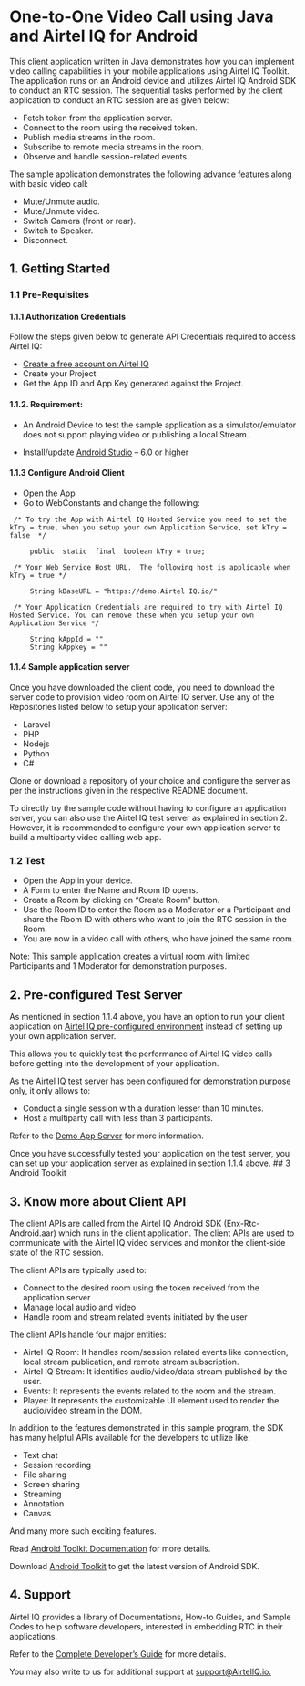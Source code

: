 # One-to-One Video Call using Java and Airtel IQ for Android

This client application written in Java demonstrates how you can implement video calling capabilities in your mobile applications using Airtel IQ Toolkit. The application runs on an Android device and utilizes Airtel IQ Android SDK to conduct an RTC session. The sequential tasks performed by the client application to conduct an RTC session are as given below:  

* Fetch token from the application server. 
* Connect to the room using the received token. 
* Publish media streams in the room. 
* Subscribe to remote media streams in the room. 
* Observe and handle session-related events. 

The sample application demonstrates the following advance features along with basic video call: 

* Mute/Unmute audio. 
* Mute/Unmute video. 
* Switch Camera (front or rear). 
* Switch to Speaker. 
* Disconnect. 


## 1. Getting Started

### 1.1 Pre-Requisites

#### 1.1.1 Authorization Credentials

Follow the steps given below to generate API Credentials required to access Airtel IQ: 

* [Create a free account on Airtel IQ](	https://portal.videoiq.airtel.in/cpaas/trial-sign-up/)  
* Create your Project 
* Get the App ID and App Key generated against the Project. 

#### 1.1.2. Requirement: 

* An Android Device to test the sample application as a simulator/emulator does not support playing video or publishing a local Stream. 

* Install/update [Android Studio](https://developer.android.com/studio/index.html) – 6.0 or higher 

#### 1.1.3 Configure Android Client 

* Open the App
* Go to WebConstants and change the following:
``` 
 /* To try the App with Airtel IQ Hosted Service you need to set the kTry = true, when you setup your own Application Service, set kTry = false  */
     
     public  static  final  boolean kTry = true;
     
 /* Your Web Service Host URL.  The following host is applicable when kTry = true */
 
     String kBaseURL = "https://demo.Airtel IQ.io/"
     
 /* Your Application Credentials are required to try with Airtel IQ Hosted Service. You can remove these when you setup your own Application Service */
     
     String kAppId = ""  
     String kAppkey = ""  
 ```

#### 1.1.4 Sample application server 

Once you have downloaded the client code, you need to download the server code to provision video room on Airtel IQ server. Use any of the Repositories listed below to setup your application server: 

* Laravel 
* PHP 
* Nodejs 
* Python 
* C# 

Clone or download a repository of your choice and configure the server as per the instructions given in the respective README document.  

To directly try the sample code without having to configure an application server, you can also use the Airtel IQ test server as explained in section 2. However, it is recommended to configure your own application server to build a multiparty video calling web app. 

 

### 1.2 Test

* Open the App in your device.  
* A Form to enter the Name and Room ID opens. 
* Create a Room by clicking on “Create Room” button. 
* Use the Room ID to enter the Room as a Moderator or a Participant and share the Room ID with others who want to join the RTC session in the Room. 
* You are now in a video call with others, who have joined the same room. 

Note: This sample application creates a virtual room with limited Participants and 1 Moderator for demonstration purposes. 
  
## 2. Pre-configured Test Server 

As mentioned in section 1.1.4 above, you have an option to run your client application on [Airtel IQ pre-configured environment](https://try.videoiq.airtel.in) instead of setting up your own application server.  

This allows you to quickly test the performance of Airtel IQ video calls before getting into the development of your application.  

As the Airtel IQ test server has been configured for demonstration purpose only, it only allows to: 

* Conduct a single session with a duration lesser than 10 minutes. 
* Host a multiparty call with less than 3 participants. 

Refer to the [Demo App Server](https://developer.videoiq.airtel.in/video/sample-code/#demo-app-server) for more information.   

Once you have successfully tested your application on the test server, you can set up your application server as explained in section 1.1.4 above. ## 3 Android Toolkit

## 3. Know more about Client API 

The client APIs are called from the Airtel IQ Android SDK (Enx-Rtc-Android.aar) which runs in the client application. The client APIs are used to communicate with the Airtel IQ video services and monitor the client-side state of the RTC session.  

The client APIs are typically used to: 

* Connect to the desired room using the token received from the application server 
* Manage local audio and video 
* Handle room and stream related events initiated by the user 

The client APIs handle four major entities: 

* Airtel IQ Room: It handles room/session related events like connection, local stream publication, and remote stream subscription. 
* Airtel IQ Stream: It identifies audio/video/data stream published by the user. 
* Events: It represents the events related to the room and the stream. 
* Player: It represents the customizable UI element used to render the audio/video stream in the DOM. 

In addition to the features demonstrated in this sample program, the SDK has many helpful APIs available for the developers to utilize like: 

* Text chat 
* Session recording  
* File sharing 
* Screen sharing 
* Streaming 
* Annotation 
* Canvas 

And many more such exciting features. 

Read [Android Toolkit Documentation](https://videoiq.airtel.in/developer/video-api/client-api/android-toolkit/) for more details.  

Download [Android Toolkit](https://videoiq.airtel.in/developer/wp-content/uploads/Android_SDK_1.9.4/EnxRtcAndroid-release_1.9.4.zip) to get the latest version of Android SDK. 

## 4. Support

Airtel IQ provides a library of Documentations, How-to Guides, and Sample Codes to help software developers, interested in embedding RTC in their applications. 

Refer to the [Complete Developer’s Guide](https://developer.videoiq.airtel.in/) for more details. 

You may also write to us for additional support at [support@AirtelIQ.io.](mailto:support@videoiq.airtel.in) 
